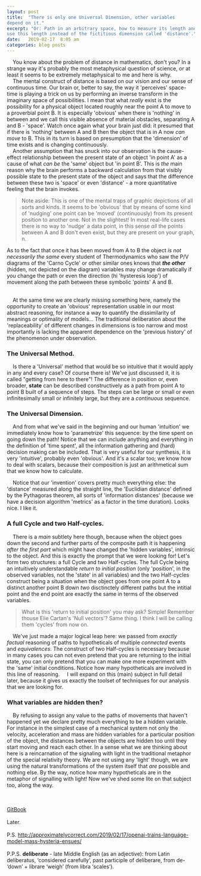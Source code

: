 ```yaml
---
layout: post
title:  "There is only one Universal Dimension, other variables
depend on it."
excerpt: "Or: Path in an arbitrary space, how to measure its length and how to
use this length instead of the fictitious dimension called 'distance'."
date:   2019-02-17  8:05 am
categories: blog posts
---
```


&nbsp;&nbsp;&nbsp;&nbsp;You know about the problem of distance in mathematics, don't you? In a strange way it's probably the most metaphysical question of science, or at least it seems to be extremely metaphysical to me and here is why.<br>
&nbsp;&nbsp;&nbsp;&nbsp;The mental construct of distance is based on our vision and our sense of continuous time. Our brain or, better to say, the way it 'perceives' space-time is playing a trick on us by performing an inverse transform in the imaginary space of possibilities. I mean that what _really_ exist is the possibility for a physical object located roughly near the point A to move to a proverbial point B. It is especially 'obvious' when there is 'nothing' in between and we call this visible absence of material obstacles, separating A and B - 'space'. Watch once again what your brain just did: it presumed that if there is 'nothing' between A and B then the object that is in A now _can_ _move_ to B. This in its turn is based on presumption that the 'dimension' of time exists and is changing continuously.<br>
&nbsp;&nbsp;&nbsp;&nbsp;Another assumption that has snuck into our observation is the cause-effect relationship between the present state of an object 'in point A' as a cause of what _can be_ the 'same' object but 'in point B'. This is _the_ main reason why the brain performs a backward calculation from that
visibly possible state to the present state of the object and says that the difference between these two is 'space' or even 'distance' - a more quantitative feeling that the brain invokes.<br>

> Note aside: This is one of the mental traps of graphic depictions of all sorts and kinds. It seems to be 'obvious' that by means of some kind of 'nudging' one point can be 'moved' (continuously) from its present position to another one. Not in the slightest! In most real-life cases there is no way to 'nudge' a data point, in this sense _all_ the points between A and B don't even exist, but they are present on your graph, n.

As to the fact that once it has been moved from A to B the object _is not necessarily the same_ every student of Thermodynamics who saw the P/V diagrams of the 'Carno Cycle' or other similar ones knows that _**the other**_ (hidden, not depicted on the diagram) variables may change dramatically if you change the path or even the direction (hi 'hysteresis loop') of movement along the path between these symbolic 'points' A and B.<br><br>

&nbsp;&nbsp;&nbsp;&nbsp;At the same time we are clearly missing something here, namely the opportunity to create an 'obvious' representation usable in our most abstract reasoning, for instance a way to quantify the dissimilarity of meanings or optimality of models... The traditional deliberation about the 'replaceability' of different changes in dimensions is too narrow and most importantly is lacking the apparent dependence on the 'previous history' of the phenomenon under observation.<br>

### The Universal Method.
&nbsp;&nbsp;&nbsp;&nbsp;Is there a 'Universal' method that would be so intuitive that it would apply in any and every case? Of course there is! We've just discussed it, it is called "getting from here to there"! The difference in position or, even broader, **state** can be described constructively as a path from point A to point B built of a sequence of steps. The steps can be large or small or even infinitesimally small or infinitely large, but they are a _continuous_ sequence.<br>

### The Universal Dimension.
&nbsp;&nbsp;&nbsp;&nbsp;And from what we've said in the beginning and our human 'intuition' we immediately know how to 'parametrize' this sequence: by the time spent on going down the path! Notice that we can include anything and everything in the definition of 'time spent', all the information gathering and (hard) decision making can be included. That is very useful for our synthesis, it is very 'intuitive', probably even 'obvious'. And it's a scalar too; we know how to deal with scalars, because their composition is just an arithmetical sum that we know how to calculate.

&nbsp;&nbsp;&nbsp;&nbsp;Notice that our 'invention' covers pretty much everything else: the 'distance' measured along the straight line, the 'Euclidian distance' defined by the Pythagoras theorem, all sorts of 'information distances' (because we have a decision algorithm 'metrics' as a factor in the time duration). Looks nice. I like it.<br>

### A full Cycle and two Half-cycles. 
&nbsp;&nbsp;&nbsp;&nbsp;There is a _main_ subtlety here though, because when the object goes down the second and further parts of the composite path it is happening _after the first part_ which might have changed the 'hidden variables', intrinsic to the object. And this is exactly the prompt that we were looking for! Let's form two structures: a full Cycle and two Half-cycles. The full Cycle being an intuitively understandable _return to initial position_ (only 'position', in the observed variables, not the 'state' in all variables) and the two Half-cycles construct being a situation when the object goes from one point A to a distinct another point B down _two_ disctinctely different paths but the intitial point and the end point are exactly the same in terms of the observed variables.<br>

> What is this 'return to initial position' you may ask? Simple! Remember thouse Elie Cartan's 'Null vectors'? Same thing. I think I will be calling them 'cycles' from now on.

&nbsp;&nbsp;&nbsp;&nbsp;We've just made a major logical leap here: we passed from _exactly factual_ reasoning of paths to hypotheticals of multiple _connected_ events and _equivalences_. The construct of two Half-cycles is necessary because in many cases you can not even pretend that you are returning to the initial state, you can only pretend that you can make one more experiment with the 'same' initial conditions. Notice how many hypotheticals are involved in this line of reasoning.
&nbsp;&nbsp;&nbsp;&nbsp;I will expand on this (main) subject in full detail later, because it gives us exactly the toolset of techniques for our analysis that we are looking for.

### What variables are hidden then?
&nbsp;&nbsp;&nbsp;&nbsp;By refusing to assign any value to the paths of movements that haven't happened yet we declare pretty much everything to be a hidden variable. For instance in the simplest case of a mechanical system not only the velocity, acceleration and mass are hidden variables for a particular position of the object, the distances between the objects are hidden too until they start moving and reach each other. In a sense what we are thinking about here is a reincarnation of the signaling with light in the traditional metaphor of the special relativity theory. We are not using any 'light' though, we are using the natural transformations of the system itself that _are_ possible and nothing else. By the way, notice how many hypotheticals are in the metaphor of signalling with light! Now we've shed some lite on that subject too, along the way.

<br><br>
 [GitBook](https://alxfed.gitbook.io)
<br><br>
Later.<br><br>
P.S. http://approximatelycorrect.com/2019/02/17/openai-trains-language-model-mass-hysteria-ensues/ <br><br>
P.P.S. **deliberate** - late Middle English (as an adjective): from Latin deliberatus, ‘considered carefully’, past participle of deliberare, from de- ‘down’ + librare ‘weigh’ (from libra ‘scales’).
